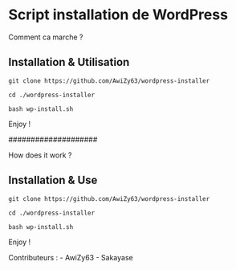 # Script installation de WordPress

Comment ca marche ?

## Installation & Utilisation

`git clone https://github.com/AwiZy63/wordpress-installer`

`cd ./wordpress-installer`

`bash wp-install.sh`

Enjoy !

####################

How does it work ?

## Installation & Use

`git clone https://github.com/AwiZy63/wordpress-installer`

`cd ./wordpress-installer`

`bash wp-install.sh`

Enjoy !

Contributeurs : 
    - AwiZy63
    - Sakayase

